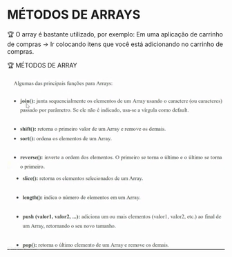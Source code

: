 # MÉTODOS DE ARRAYS

🏆 O array é bastante utilizado, por exemplo: Em uma aplicação de carrinho de compras → Ir  colocando itens que você está adicionando no carrinho de compras.


🏆 MÉTODOS DE ARRAY

 <img width="600" src = "https://github.com/ViniciusSXavier999/Assets/blob/main/P%C3%B3sGradua%C3%A7%C3%A3o/metodosarray.png" />

